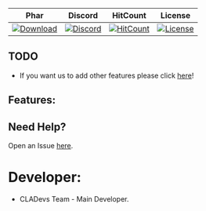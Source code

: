 | Phar | Discord | HitCount | License |
| :---: | :---: | :---: | :---: |
 [![Download](https://img.shields.io/badge/download-latest-blue.svg)](https://poggit.pmmp.io/ci/CLADevs/CLACore/~) | [![Discord](https://camo.githubusercontent.com/455152269a0ed38255ed15e375084d4dd08e0c98/68747470733a2f2f696d672e736869656c64732e696f2f62616467652f636861742d6f6e253230646973636f72642d3732383944412e737667)](https://discord.gg/V5CYfWd) | [![HitCount](http://hits.dwyl.io/CLADevs/CLACore.svg)](http://hits.dwyl.io/CLADevs/CLACore) | [![License](https://img.shields.io/github/license/CLADevs/CLACore.svg?label=License)](LICENSE)
 
## TODO

* If you want us to add other features please click [here](https://github.com/CLADevs/CLACore/issues/new)!

## Features:

 ## Need Help?
 
  Open an Issue [here](https://github.com/CLADevs/CLACore/issues/new).
  
 # Developer:
 
 * CLADevs Team - Main Developer.